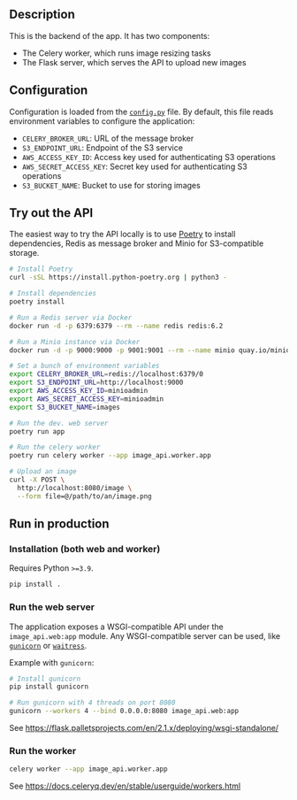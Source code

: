 ## Description

This is the backend of the app.
It has two components:

 - The Celery worker, which runs image resizing tasks
 - The Flask server, which serves the API to upload new images

## Configuration

Configuration is loaded from the [`config.py`](./config.py) file.
By default, this file reads environment variables to configure the application:

 - `CELERY_BROKER_URL`: URL of the message broker
 - `S3_ENDPOINT_URL`: Endpoint of the S3 service
 - `AWS_ACCESS_KEY_ID`: Access key used for authenticating S3 operations
 - `AWS_SECRET_ACCESS_KEY`: Secret key used for authenticating S3 operations
 - `S3_BUCKET_NAME`: Bucket to use for storing images

## Try out the API

The easiest way to try the API locally is to use [Poetry](https://python-poetry.org) to install dependencies, Redis as message broker and Minio for S3-compatible storage.

```sh
# Install Poetry
curl -sSL https://install.python-poetry.org | python3 -

# Install dependencies
poetry install

# Run a Redis server via Docker
docker run -d -p 6379:6379 --rm --name redis redis:6.2

# Run a Minio instance via Docker
docker run -d -p 9000:9000 -p 9001:9001 --rm --name minio quay.io/minio/minio server /data --console-address ":9001"

# Set a bunch of environment variables
export CELERY_BROKER_URL=redis://localhost:6379/0
export S3_ENDPOINT_URL=http://localhost:9000
export AWS_ACCESS_KEY_ID=minioadmin
export AWS_SECRET_ACCESS_KEY=minioadmin
export S3_BUCKET_NAME=images

# Run the dev. web server
poetry run app

# Run the celery worker
poetry run celery worker --app image_api.worker.app

# Upload an image
curl -X POST \
  http://localhost:8080/image \
  --form file=@/path/to/an/image.png
```

## Run in production

### Installation (both web and worker)

Requires Python `>=3.9`.

```sh
pip install .
```

### Run the web server

The application exposes a WSGI-compatible API under the `image_api.web:app` module.
Any WSGI-compatible server can be used, like [`gunicorn`](https://gunicorn.org) or [`waitress`](https://docs.pylonsproject.org/projects/waitress/en/stable/usage.html).

Example with `gunicorn`:

```sh
# Install gunicorn
pip install gunicorn

# Run gunicorn with 4 threads on port 8080
gunicorn --workers 4 --bind 0.0.0.0:8080 image_api.web:app
```

See <https://flask.palletsprojects.com/en/2.1.x/deploying/wsgi-standalone/>

### Run the worker

```sh
celery worker --app image_api.worker.app
```

See <https://docs.celeryq.dev/en/stable/userguide/workers.html>
